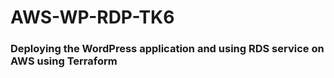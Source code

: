 # AWS-WP-RDP-TK6

### Deploying the WordPress application and using RDS service on AWS using Terraform
